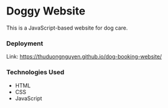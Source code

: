 # Doggy Website

This is a JavaScript-based website for dog care.

### Deployment

Link: https://thuduongnguyen.github.io/dog-booking-website/

### Technologies Used

- HTML
- CSS
- JavaScript
